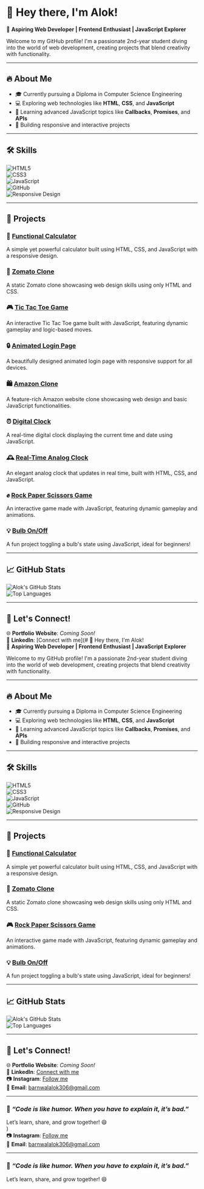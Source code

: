 # 👋 Hey there, I'm Alok!  
🌟 **Aspiring Web Developer | Frontend Enthusiast | JavaScript Explorer**  

Welcome to my GitHub profile! I'm a passionate 2nd-year student diving into the world of web development, creating projects that blend creativity with functionality.  

---

## 🔥 **About Me**  
- 🎓 Currently pursuing a Diploma in Computer Science Engineering  
- 💻 Exploring web technologies like **HTML**, **CSS**, and **JavaScript**  
- 🌱 Learning advanced JavaScript topics like **Callbacks**, **Promises**, and **APIs**  
- 🌟 Building responsive and interactive projects  

---

## 🛠️ **Skills**  
![HTML5](https://img.shields.io/badge/-HTML5-orange)  
![CSS3](https://img.shields.io/badge/-CSS3-blue)  
![JavaScript](https://img.shields.io/badge/-JavaScript-yellow)  
![GitHub](https://img.shields.io/badge/-GitHub-black)  
![Responsive Design](https://img.shields.io/badge/-Responsive%20Design-green)  

---

## 🚀 **Projects**  

### 🔢 [Functional Calculator](https://github.com/itsalokbarnwal/functional-calculator-js)  
A simple yet powerful calculator built using HTML, CSS, and JavaScript with a responsive design.  

### 🍔 [Zomato Clone](https://github.com/itsalokbarnwal/zomato-clone-project)  
A static Zomato clone showcasing web design skills using only HTML and CSS.  

### 🎮 [Tic Tac Toe Game](https://github.com/itsalokbarnwal/interactive-tic-tac-toe-game)  
An interactive Tic Tac Toe game built with JavaScript, featuring dynamic gameplay and logic-based moves.  

### 🔒 [Animated Login Page](https://github.com/itsalokbarnwal/Animated-Login-Page)  
A beautifully designed animated login page with responsive support for all devices.  

### 🛍️ [Amazon Clone](https://github.com/itsalokbarnwal/amazon-clone-project)  
A feature-rich Amazon website clone showcasing web design and basic JavaScript functionalities.  

### ⏰ [Digital Clock](https://github.com/itsalokbarnwal/Real-Time-Digital-Clock)  
A real-time digital clock displaying the current time and date using JavaScript.  

### 🕰️ [Real-Time Analog Clock](https://github.com/itsalokbarnwal/digital-clock)  
An elegant analog clock that updates in real time, built with HTML, CSS, and JavaScript.  

### ✊ [Rock Paper Scissors Game](https://github.com/itsalokbarnwal/rock-paper-scissors-game)  
An interactive game made with JavaScript, featuring dynamic gameplay and animations.  

### 💡 [Bulb On/Off](https://github.com/itsalokbarnwal/bulb-toggle-js)  
A fun project toggling a bulb's state using JavaScript, ideal for beginners!    

---

## 📈 **GitHub Stats**  
![Alok's GitHub Stats](https://github-readme-stats.vercel.app/api?username=yourusername&show_icons=true&theme=radical)  
![Top Languages](https://github-readme-stats.vercel.app/api/top-langs/?username=yourusername&layout=compact&theme=radical)  

---

## 💬 **Let's Connect!**  
🌐 **Portfolio Website**: *Coming Soon!*  
💼 **LinkedIn**: [Connect with me](# 👋 Hey there, I'm Alok!  
🌟 **Aspiring Web Developer | Frontend Enthusiast | JavaScript Explorer**  

Welcome to my GitHub profile! I'm a passionate 2nd-year student diving into the world of web development, creating projects that blend creativity with functionality.  

---

## 🔥 **About Me**  
- 🎓 Currently pursuing a Diploma in Computer Science Engineering  
- 💻 Exploring web technologies like **HTML**, **CSS**, and **JavaScript**  
- 🌱 Learning advanced JavaScript topics like **Callbacks**, **Promises**, and **APIs**  
- 🌟 Building responsive and interactive projects  

---

## 🛠️ **Skills**  
![HTML5](https://img.shields.io/badge/-HTML5-orange)  
![CSS3](https://img.shields.io/badge/-CSS3-blue)  
![JavaScript](https://img.shields.io/badge/-JavaScript-yellow)  
![GitHub](https://img.shields.io/badge/-GitHub-black)  
![Responsive Design](https://img.shields.io/badge/-Responsive%20Design-green)  

---

## 🚀 **Projects**  
### 🔢 [Functional Calculator](https://github.com/yourusername/calculator)  
A simple yet powerful calculator built using HTML, CSS, and JavaScript with a responsive design.  

### 🍔 [Zomato Clone](https://github.com/yourusername/zomato-clone)  
A static Zomato clone showcasing web design skills using only HTML and CSS.  

### 🎮 [Rock Paper Scissors Game](https://github.com/yourusername/rock-paper-scissors)  
An interactive game made with JavaScript, featuring dynamic gameplay and animations.  

### 💡 [Bulb On/Off](https://github.com/yourusername/bulb-on-off)  
A fun project toggling a bulb's state using JavaScript, ideal for beginners!  

---

## 📈 **GitHub Stats**  
![Alok's GitHub Stats](https://github-readme-stats.vercel.app/api?username=yourusername&show_icons=true&theme=radical)  
![Top Languages](https://github-readme-stats.vercel.app/api/top-langs/?username=yourusername&layout=compact&theme=radical)  

---

## 💬 **Let's Connect!**  
🌐 **Portfolio Website**: *Coming Soon!*  
💼 **LinkedIn**: [Connect with me](https://linkedin.com/in/yourprofile)  
📷 **Instagram**: [Follow me](https://www.instagram.com/its.alok.barnwal/)  
📩 **Email**: barnwalalok306@gmail.com  

---

### 🚀 *“Code is like humor. When you have to explain it, it’s bad.”*  
Let’s learn, share, and grow together! 😄  
)  
📷 **Instagram**: [Follow me](https://www.instagram.com/its.alok.barnwal/)  
📩 **Email**: barnwalalok306@gmail.com  

---

### 🚀 *“Code is like humor. When you have to explain it, it’s bad.”*  
Let’s learn, share, and grow together! 😄  
